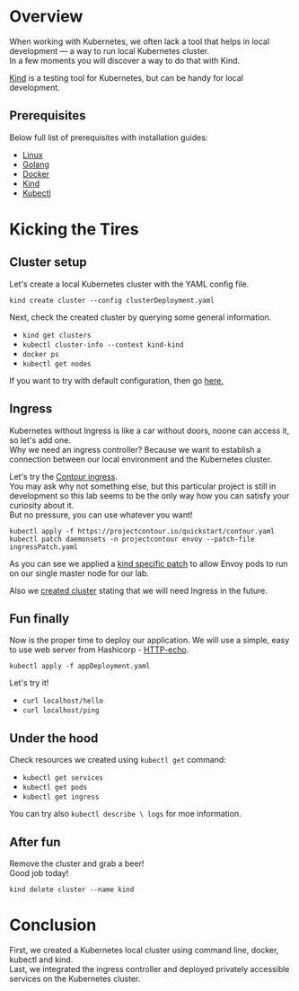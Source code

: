 # Overview

When working with Kubernetes, we often lack a tool that helps in local development — a way to run local Kubernetes cluster.  
In a few moments you will discover a way to do that with Kind.  

[Kind](https://kind.sigs.k8s.io/) is a testing tool for Kubernetes, but can be handy for local development.

## Prerequisites

Below full list of prerequisites with installation guides:
- [Linux](https://images-wixmp-ed30a86b8c4ca887773594c2.wixmp.com/f/63ca2442-fb2d-4227-8155-0935dd7feb4b/d67fzf-8895380b-f580-4ec9-b95b-016e17fdd126.png/v1/fill/w_1024,h_768,q_75,strp/linux_forever_by_mixa87.png?token=eyJ0eXAiOiJKV1QiLCJhbGciOiJIUzI1NiJ9.eyJpc3MiOiJ1cm46YXBwOjdlMGQxODg5ODIyNjQzNzNhNWYwZDQxNWVhMGQyNmUwIiwic3ViIjoidXJuOmFwcDo3ZTBkMTg4OTgyMjY0MzczYTVmMGQ0MTVlYTBkMjZlMCIsImF1ZCI6WyJ1cm46c2VydmljZTppbWFnZS5vcGVyYXRpb25zIl0sIm9iaiI6W1t7InBhdGgiOiIvZi82M2NhMjQ0Mi1mYjJkLTQyMjctODE1NS0wOTM1ZGQ3ZmViNGIvZDY3ZnpmLTg4OTUzODBiLWY1ODAtNGVjOS1iOTViLTAxNmUxN2ZkZDEyNi5wbmciLCJ3aWR0aCI6Ijw9MTAyNCIsImhlaWdodCI6Ijw9NzY4In1dXX0.GLrSgSMRgEvy-NSJ_eYFZpo9Q4UPOWMHzBBIn5WaPyo)
- [Golang](https://go.dev/doc/install)
- [Docker](https://docs.docker.com/desktop/install/linux-install/)
- [Kind](https://kind.sigs.k8s.io/docs/user/quick-start/#installation)
- [Kubectl](https://kubernetes.io/docs/tasks/tools/install-kubectl-linux/)

# Kicking the Tires

## Cluster setup

Let's create a local Kubernetes cluster with the YAML config file.  
```
kind create cluster --config clusterDeployment.yaml
```  

Next, check the created cluster by querying some general information.
- `kind get clusters`  
- `kubectl cluster-info --context kind-kind`  
- `docker ps`  
- `kubectl get nodes`  

If you want to try with default configuration, then go [here.](https://kind.sigs.k8s.io/#installation-and-usage)

## Ingress 

Kubernetes without Ingress is like a car without doors, noone can access it, so let's add one.  
Why we need an ingress controller? Because we want to establish a connection between our local environment and the Kubernetes cluster.

Let's try the [Contour ingress](https://projectcontour.io/resources/philosophy/).  
You may ask why not something else, but this particular project is still in development so this lab seems to be the only way how you can satisfy your curiosity about it.  
But no pressure, you can use whatever you want!  

```
kubectl apply -f https://projectcontour.io/quickstart/contour.yaml
kubectl patch daemonsets -n projectcontour envoy --patch-file ingressPatch.yaml
```
As you can see we applied a [kind specific patch](https://kind.sigs.k8s.io/docs/user/ingress/#contour) to allow Envoy pods to run on our single master node for our lab.

Also we [created cluster](https://kind.sigs.k8s.io/docs/user/ingress/#create-cluster) stating that we will need Ingress in the future.

## Fun finally

Now is the proper time to deploy our application. We will use a simple, easy to use web server from Hashicorp - [HTTP-echo](https://github.com/hashicorp/http-echo).   
```
kubectl apply -f appDeployment.yaml
```

Let's try it!  
- `curl localhost/hello`  
- `curl localhost/ping`

## Under the hood

Check resources we created using `kubectl get` command:
- `kubectl get services`
- `kubectl get pods`
- `kubectl get ingress`

You can try also `kubectl describe \ logs` for moe information.

## After fun

Remove the cluster and grab a beer!  
Good job today!    
```
kind delete cluster --name kind
```

# Conclusion

First, we created a Kubernetes local cluster using command line, docker, kubectl and kind.  
Last, we integrated the ingress controller and deployed privately accessible services on the Kubernetes cluster.
